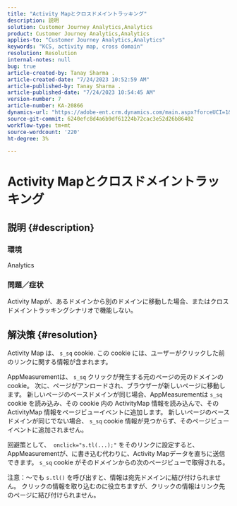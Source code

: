 ```yaml
---
title: "Activity Mapとクロスドメイントラッキング"
description: 説明
solution: Customer Journey Analytics,Analytics
product: Customer Journey Analytics,Analytics
applies-to: "Customer Journey Analytics,Analytics"
keywords: "KCS, activity map, cross domain"
resolution: Resolution
internal-notes: null
bug: true
article-created-by: Tanay Sharma .
article-created-date: "7/24/2023 10:52:59 AM"
article-published-by: Tanay Sharma .
article-published-date: "7/24/2023 10:54:45 AM"
version-number: 7
article-number: KA-20866
dynamics-url: "https://adobe-ent.crm.dynamics.com/main.aspx?forceUCI=1&pagetype=entityrecord&etn=knowledgearticle&id=82ae1840-102a-ee11-bdf4-6045bd006239"
source-git-commit: 6240efc8d4a6b9df61224b72cac3e52d26b86402
workflow-type: tm+mt
source-wordcount: '220'
ht-degree: 3%

---
```


# Activity Mapとクロスドメイントラッキング

## 説明 {#description}


### 環境

Analytics

### 問題／症状

Activity Mapが、あるドメインから別のドメインに移動した場合、またはクロスドメイントラッキングシナリオで機能しない。


## 解決策 {#resolution}


Activity Map は、 `s_sq` cookie. この cookie には、ユーザーがクリックした前のリンクに関する情報が含まれます。

AppMeasurementは、 `s_sq` クリックが発生する元のページの元のドメインの cookie。 次に、ページがアンロードされ、ブラウザーが新しいページに移動します。 新しいページのベースドメインが同じ場合、AppMeasurementは `s_sq` cookie を読み込み、その cookie 内の ActivityMap 情報を読み込んで、その ActivityMap 情報をページビューイベントに追加します。 新しいページのベースドメインが同じでない場合、 `s_sq` cookie 情報が見つからず、そのページビューイベントに追加されません。

回避策として、  `onclick="s.tl(...);"` をそのリンクに設定すると、AppMeasurementが、に書き込む代わりに、Activity Mapデータを直ちに送信できます。 `s_sq` cookie がそのドメインからの次のページビューで取得される。



注意：～でも `s.tl()` を呼び出すと、情報は宛先ドメインに結び付けられません。 クリックの情報を取り込むのに役立ちますが、クリックの情報はリンク先のページに結び付けられません。




